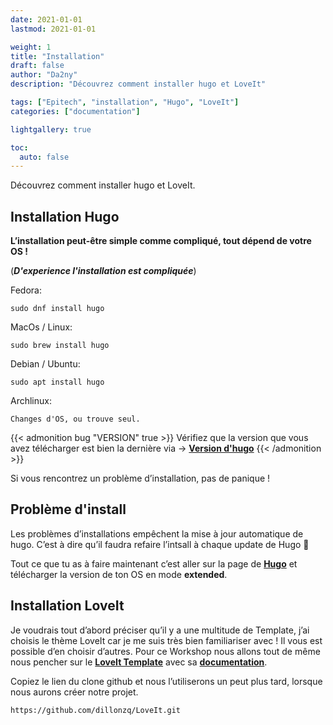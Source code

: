 ```yaml
---
date: 2021-01-01
lastmod: 2021-01-01

weight: 1
title: "Installation"
draft: false
author: "Da2ny"
description: "Découvrez comment installer hugo et LoveIt"

tags: ["Epitech", "installation", "Hugo", "LoveIt"]
categories: ["documentation"]

lightgallery: true

toc:
  auto: false
---
```


Découvrez comment installer hugo et LoveIt.

<!--more-->

## Installation Hugo

**L’installation peut-être simple comme compliqué, tout dépend de votre OS !**

(***D'experience l'installation est compliquée***)

Fedora:
```
sudo dnf install hugo
```

MacOs / Linux:
```
sudo brew install hugo
```

Debian / Ubuntu:
```
sudo apt install hugo
```

Archlinux:
```
Changes d'OS, ou trouve seul.
```

{{< admonition bug "VERSION" true >}}
Vérifiez que la version que vous avez télécharger est bien la dernière via -> [**Version d'hugo**](https://github.com/gohugoio/hugo/releases)
{{< /admonition >}}

Si vous rencontrez un problème d’installation, pas de panique !

## Problème d'install

Les problèmes d’installations empêchent la mise à jour automatique de hugo.
C’est à dire qu’il faudra refaire l’intsall à chaque update de Hugo :sneezing_face:

Tout ce que tu as à faire maintenant c’est aller sur la page de [**Hugo**](https://github.com/gohugoio/hugo/releases) et télécharger la version de ton OS en mode **extended**.

## Installation LoveIt

Je voudrais tout d’abord préciser qu’il y a une multitude de Template, j’ai choisis le thème LoveIt car je me suis très bien familiariser avec ! Il vous est possible d’en choisir d’autres. Pour ce Workshop nous allons tout de même nous pencher sur le [**LoveIt Template**](https://themes.gohugo.io/loveit/) avec sa [**documentation**](https://hugoloveit.com).

Copiez le lien du clone github et nous l’utiliserons un peut plus tard, lorsque nous aurons créer notre projet.
```
https://github.com/dillonzq/LoveIt.git
```